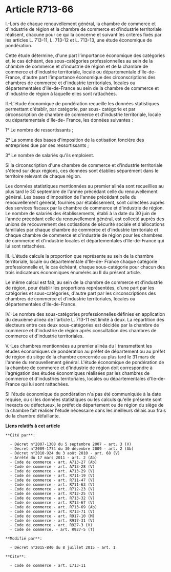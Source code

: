 # Article R713-66

I.-Lors de chaque renouvellement général, la chambre de commerce et d'industrie de région et la chambre de commerce et
d'industrie territoriale réalisent, chacune pour ce qui la concerne et suivant les critères fixés par les articles L. 713-11,
L. 713-12 et L. 713-13, une étude économique de pondération. 

Cette étude détermine, d'une part l'importance économique des catégories et, le cas échéant, des sous-catégories
professionnelles au sein de la chambre de commerce et d'industrie de région et de la chambre de commerce et d'industrie
territoriale, locale ou départementale d'Ile-de-France, d'autre part l'importance économique des circonscriptions des
chambres de commerce et d'industrie territoriales, locales ou départementales d'Ile-de-France au sein de la chambre de
commerce et d'industrie de région à laquelle elles sont rattachées. 

II.-L'étude économique de pondération recueille les données statistiques permettant d'établir, par catégorie, par sous-
catégorie et par circonscription de chambre de commerce et d'industrie territoriale, locale ou départementale d'Ile-de-
France, les données suivantes : 

1° Le nombre de ressortissants ; 

2° La somme des bases d'imposition de la cotisation foncière des entreprises due par ses ressortissants ; 

3° Le nombre de salariés qu'ils emploient. 

Si la circonscription d'une chambre de commerce et d'industrie territoriale s'étend sur deux régions, ces données sont
établies séparément dans le territoire relevant de chaque région. 

Les données statistiques mentionnées au premier alinéa sont recueillies au plus tard le 30 septembre de l'année précédant
celle du renouvellement général. Les bases d'imposition de l'année précédant celle du renouvellement général, fournies par
établissement, sont collectées auprès des services fiscaux par la chambre de commerce et d'industrie de région. Le nombre de
salariés des établissements, établi à la date du 30 juin de l'année précédant celle du renouvellement général, est collecté
auprès des unions de recouvrement des cotisations de sécurité sociale et d'allocations familiales par chaque chambre de
commerce et d'industrie territoriale et chaque chambre de commerce et d'industrie de région pour les chambres de commerce et
d'industrie locales et départementales d'Ile-de-France qui lui sont rattachées.

III.-L'étude calcule la proportion que représente au sein de la chambre territoriale, locale ou départementale d'Ile-de-
France chaque catégorie professionnelle et, le cas échéant, chaque sous-catégorie pour chacun des trois indicateurs
économiques énumérés au II du présent article. 

Le même calcul est fait, au sein de la chambre de commerce et d'industrie de région, pour établir les proportions
représentées, d'une part par les catégories et sous-catégories, d'autre part par les circonscriptions des chambres de
commerce et d'industrie territoriales, locales ou départementales d'Ile-de-France. 

IV.-Le nombre des sous-catégories professionnelles définies en application du deuxième alinéa de l'article L. 713-11 est
limité à deux. La répartition des électeurs entre ces deux sous-catégories est décidée par la chambre de commerce et
d'industrie de région après consultation des chambres de commerce et d'industrie territoriales.

V.-Les chambres mentionnées au premier alinéa du I transmettent les études économiques de pondération au préfet de
département ou au préfet de région du siège de la chambre concernée au plus tard le 31 mars de l'année du renouvellement
général. L'étude économique de pondération de la chambre de commerce et d'industrie de région doit correspondre à
l'agrégation des études économiques réalisées par les chambres de commerce et d'industries territoriales, locales ou
départementales d'Ile-de-France qui lui sont rattachées. 

Si l'étude économique de pondération n'a pas été communiquée à la date requise, ou si les données statistiques ou les calculs
qu'elle présente sont inexacts ou défectueux, le préfet de département ou de région du siège de la chambre fait réaliser
l'étude nécessaire dans les meilleurs délais aux frais de la chambre défaillante.

**Liens relatifs à cet article**

	**Cité par**:

	  - Décret n°2007-1308 du 5 septembre 2007 - art. 3 (V)
	  - Décret n°2009-1774 du 30 décembre 2009 - art. 2 (Ab)
	  - Décret n°2010-924 du 3 août 2010 - art. 68 (V)
	  - Arrêté du 17 mars 2011 - art. 2 (Ab)
	  - Code de commerce - art. A713-27 (Ab)
	  - Code de commerce - art. A713-28 (V)
	  - Code de commerce - art. A713-29 (V)
	  - Code de commerce - art. R711-19 (V)
	  - Code de commerce - art. R711-47 (V)
	  - Code de commerce - art. R711-63 (V)
	  - Code de commerce - art. R712-23 (V)
	  - Code de commerce - art. R712-25 (V)
	  - Code de commerce - art. R713-32 (V)
	  - Code de commerce - art. R713-67 (V)
	  - Code de commerce - art. R713-69 (Ab)
	  - Code de commerce - art. R713-71 (V)
	  - Code de commerce - art. R917-10 (M)
	  - Code de commerce - art. R917-31 (V)
	  - Code de commerce - art. R927-3 (V)
	  - Code de commerce. - art. R927-5 (T)

	**Modifié par**:

	  - Décret n°2015-840 du 8 juillet 2015 - art. 1

	**Cite**:

	  - Code de commerce - art. L713-11
